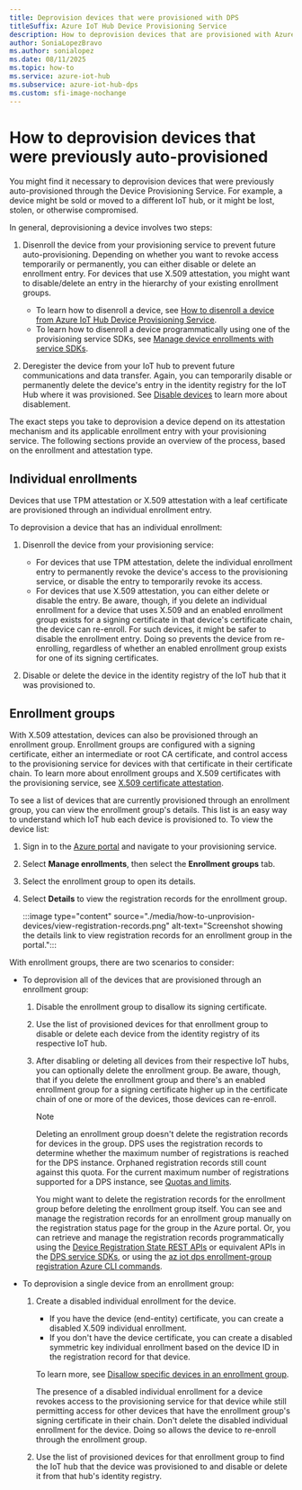 ```yaml
---
title: Deprovision devices that were provisioned with DPS
titleSuffix: Azure IoT Hub Device Provisioning Service
description: How to deprovision devices that are provisioned with Azure IoT Hub Device Provisioning Service (DPS)
author: SoniaLopezBravo
ms.author: sonialopez
ms.date: 08/11/2025
ms.topic: how-to
ms.service: azure-iot-hub
ms.subservice: azure-iot-hub-dps
ms.custom: sfi-image-nochange
---
```


# How to deprovision devices that were previously auto-provisioned

You might find it necessary to deprovision devices that were previously auto-provisioned through the Device Provisioning Service. For example, a device might be sold or moved to a different IoT hub, or it might be lost, stolen, or otherwise compromised.

In general, deprovisioning a device involves two steps:

1. Disenroll the device from your provisioning service to prevent future auto-provisioning. Depending on whether you want to revoke access temporarily or permanently, you can either disable or delete an enrollment entry. For devices that use X.509 attestation, you might want to disable/delete an entry in the hierarchy of your existing enrollment groups.  

   - To learn how to disenroll a device, see [How to disenroll a device from Azure IoT Hub Device Provisioning Service](how-to-revoke-device-access-portal.md).
   - To learn how to disenroll a device programmatically using one of the provisioning service SDKs, see [Manage device enrollments with service SDKs](./quick-enroll-device-x509.md).

2. Deregister the device from your IoT hub to prevent future communications and data transfer. Again, you can temporarily disable or permanently delete the device's entry in the identity registry for the IoT Hub where it was provisioned. See [Disable devices](../iot-hub/iot-hub-devguide-identity-registry.md#disable-devices) to learn more about disablement.

The exact steps you take to deprovision a device depend on its attestation mechanism and its applicable enrollment entry with your provisioning service. The following sections provide an overview of the process, based on the enrollment and attestation type.

## Individual enrollments

Devices that use TPM attestation or X.509 attestation with a leaf certificate are provisioned through an individual enrollment entry.

To deprovision a device that has an individual enrollment:

1. Disenroll the device from your provisioning service:

   - For devices that use TPM attestation, delete the individual enrollment entry to permanently revoke the device's access to the provisioning service, or disable the entry to temporarily revoke its access.
   - For devices that use X.509 attestation, you can either delete or disable the entry. Be aware, though, if you delete an individual enrollment for a device that uses X.509 and an enabled enrollment group exists for a signing certificate in that device's certificate chain, the device can re-enroll. For such devices, it might be safer to disable the enrollment entry. Doing so prevents the device from re-enrolling, regardless of whether an enabled enrollment group exists for one of its signing certificates.

2. Disable or delete the device in the identity registry of the IoT hub that it was provisioned to.

## Enrollment groups

With X.509 attestation, devices can also be provisioned through an enrollment group. Enrollment groups are configured with a signing certificate, either an intermediate or root CA certificate, and control access to the provisioning service for devices with that certificate in their certificate chain. To learn more about enrollment groups and X.509 certificates with the provisioning service, see [X.509 certificate attestation](concepts-x509-attestation.md).

To see a list of devices that are currently provisioned through an enrollment group, you can view the enrollment group's details. This list is an easy way to understand which IoT hub each device is provisioned to. To view the device list:

1. Sign in to the [Azure portal](https://portal.azure.com) and navigate to your provisioning service.
1. Select **Manage enrollments**, then select the **Enrollment groups** tab.
1. Select the enrollment group to open its details.
1. Select **Details** to view the registration records for the enrollment group.

   :::image type="content" source="./media/how-to-unprovision-devices/view-registration-records.png" alt-text="Screenshot showing the details link to view registration records for an enrollment group in the portal.":::

With enrollment groups, there are two scenarios to consider:

- To deprovision all of the devices that are provisioned through an enrollment group:
  1. Disable the enrollment group to disallow its signing certificate.
  2. Use the list of provisioned devices for that enrollment group to disable or delete each device from the identity registry of its respective IoT hub.
  3. After disabling or deleting all devices from their respective IoT hubs, you can optionally delete the enrollment group. Be aware, though, that if you delete the enrollment group and there's an enabled enrollment group for a signing certificate higher up in the certificate chain of one or more of the devices, those devices can re-enroll.

     > [!NOTE]
     > Deleting an enrollment group doesn't delete the registration records for devices in the group. DPS uses the registration records to determine whether the maximum number of registrations is reached for the DPS instance. Orphaned registration records still count against this quota. For the current maximum number of registrations supported for a DPS instance, see [Quotas and limits](about-iot-dps.md#quotas-and-limits).
     >
     >You might want to delete the registration records for the enrollment group before deleting the enrollment group itself. You can see and manage the registration records for an enrollment group manually on the registration status page for the group in the Azure portal. Or, you can retrieve and manage the registration records programmatically using the [Device Registration State REST APIs](/rest/api/iot-dps/service/device-registration-state) or equivalent APIs in the [DPS service SDKs](libraries-sdks.md), or using the [az iot dps enrollment-group registration Azure CLI commands](/cli/azure/iot/dps/enrollment-group/registration).

- To deprovision a single device from an enrollment group:
  1. Create a disabled individual enrollment for the device.
  
      - If you have the device (end-entity) certificate, you can create a disabled X.509 individual enrollment.
      - If you don't have the device certificate, you can create a disabled symmetric key individual enrollment based on the device ID in the registration record for that device.

      To learn more, see [Disallow specific devices in an enrollment group](./how-to-revoke-device-access-portal.md#disallow-specific-devices-from-an-x509-enrollment-group).
  
      The presence of a disabled individual enrollment for a device revokes access to the provisioning service for that device while still permitting access for other devices that have the enrollment group's signing certificate in their chain. Don't delete the disabled individual enrollment for the device. Doing so allows the device to re-enroll through the enrollment group.

  2. Use the list of provisioned devices for that enrollment group to find the IoT hub that the device was provisioned to and disable or delete it from that hub's identity registry.